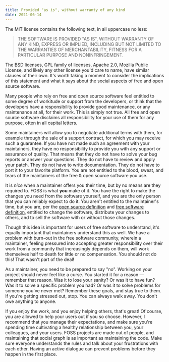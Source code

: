 ```yaml
---
title: Provided "as is", without warranty of any kind
date: 2021-06-14
---
```


The MIT license contains the following text, in all uppercase no less:

> THE SOFTWARE IS PROVIDED "AS IS", WITHOUT WARRANTY OF ANY KIND, EXPRESS OR
> IMPLIED, INCLUDING BUT NOT LIMITED TO THE WARRANTIES OF MERCHANTABILITY,
> FITNESS FOR A PARTICULAR PURPOSE AND NONINFRINGEMENT.

The BSD licenses, GPL family of licenses, Apache 2.0, Mozilla Public License,
and likely any other license you'd care to name, have similar clauses of their
own. It's worth taking a moment to consider the implications of this statement
and what it says about the social aspects of free and open source software.

Many people who rely on free and open source software feel entitled to some
degree of workitude or support from the developers, or think that the developers
have a responsibility to provide good maintenance, or any maintenance at all,
for their work. This is simply not true. All free and open source software
disclaims all responsibility for your use of them for any purpose, often in all
capital letters.

Some maintainers will allow you to negotiate additional terms with them, for
example through the sale of a support contract, for which you may receive such
a guarantee. If you have not made such an agreement with your maintainers, they
have no responsibility to provide you with any support or assurance of quality.
That means that they do not have to solve your bug reports or answer your
questions. They do not have to review and apply your patch. They do not have to
write documentation. They do not have to port it to your favorite platform. You
are not entitled to the blood, sweat, and tears of the maintainers of the free &
open source software you use.

It is *nice* when a maintainer offers you their time, but by no means are they
required to. FOSS is what **you** make of it. You have the right to make the
changes you need from the software yourself, and you are the only person that
you can reliably expect to do it. You aren't entitled to the maintainer's time,
but you are, per the [open source definition](https://opensource.org/osd) and
[free software definition](https://www.gnu.org/philosophy/free-sw.en.html),
entitled to change the software, distribute your changes to others, and to sell
the software with or without those changes.

Though this idea is important for users of free software to understand, it's
equally important that maintainers understand this as well. We have a problem
with burn-out in the free software community, wherein a maintainer, feeling
pressured into accepting greater responsibility over their work from a community
that increasingly depends on them, will work themselves half to death for little
or no compensation. You should not do this! That wasn't part of the deal!

As a maintainer, you need to be prepared to say "no". Working on your project
should never feel like a curse. You started it for a reason &mdash; remember
that reason. Was it to lose your sanity? Or was it to have fun? Was it to solve
a specific problem you had? Or was it to solve problems for someone you've never
met? Remember these goals, and stay true to them. If you're getting stressed
out, stop. You can always walk away. You don't owe anything to anyone.

If you enjoy the work, and you enjoy helping others, that's great! Of course,
you are allowed to help your users out if you so choose. However, I recommend
that you manage their expectations, and make sure you're spending time
cultivating a healthy relationship between you, your colleagues, and your users.
FOSS projects are made out of people, and maintaining that social graph is as
important as maintaining the code. Make sure everyone understands the rules and
talk about your frustrations with each other. Having an active dialogue can
prevent problems before they happen in the first place.
